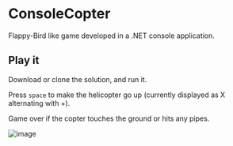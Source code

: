 # ConsoleCopter

Flappy-Bird like game developed in a .NET console application.

## Play it

Download or clone the solution, and run it.

Press `space` to make the helicopter go up (currently displayed as X alternating with +).

Game over if the copter touches the ground or hits any pipes.

![image](https://github.com/Tim-Maes/ConsoleCopter/assets/91606949/d1800025-9b47-4740-a599-257931665c5d)
